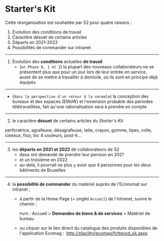 # Starter's Kit

Cette réorganisation est souhaitée par S2 pour quatre raisons : 
1. &Eacute;volution des conditions de travail
2. Caractère désuet de certains articles
3. Départs en 2021-2022
4. Possibilités de commander sur intranet

---

1. &Eacute;volution des **conditions** actuelles **de travail** 
	* (`en Phase 0, 1 et 2`) la plupart des nouveaux collaborateurs ne se présentent plus que pour un jour lors de leur entrée en service, avant de se mettre à travailler à domicile, où ils sont en principe déjà équipés

---

* (`dans la perspective d'un retour à la normale`) la conception des bureaux et des espaces (EWoW) et l'extension probable des périodes télétravaillées, fait qu'une rationalisation sera à prendre en compte 

---

2. le caractère **désuet** de certains articles du *Starter's Kit*

perforatrice, agrafeuse, désagrafeuse, latte, crayon, gomme, tipex, colle, ciseaux, fluo, bic 4 couleurs, post-it...

---

3. les **départs en 2021 et 2022** de collaborateurs de S2
	*  deux ont demandé de prendre leur pension en 2021
	*  et un troisième en 2022
	*  au-delà, il pourrait ne plus y avoir que 4 personnes pour les deux bâtiments de Bruxelles
	
---
	
4. la **possibilité de commander** du matériel auprès de l'Economat sur intranet ; 
	* à partir de la Home Page (= onglet `Accueil`) de l'intranet, suivre le chemin : 

		`Path` :
		Accueil > **Demandes de biens & de services** > Matériel de bureau

	* ou cliquer sur le lien direct du catalogue des produits disponibles de l'application Ecomag : 
		[http://sfacility/ecomag/fr/ttprod\_ok.aspx](http://sfacility/ecomag/fr/ttprod_ok.aspx)
